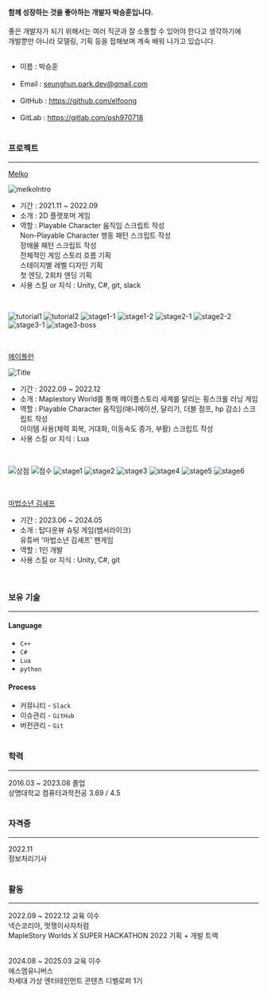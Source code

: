 #### 함께 성장하는 것을 좋아하는 개발자 박승훈입니다.

좋은 개발자가 되기 위해서는 여러 직군과 잘 소통할 수 있어야 한다고 생각하기에<br/>개발뿐만 아니라 모델링, 기획 등을 접해보며 계속 배워 나가고 있습니다.<br/><br/>
  * 이름 : 박승훈<br/><br/>
  * Email : seunghun.park.dev@gmail.com<br/><br/>
  * GitHub : https://github.com/elfoong<br/><br/>
  * GitLab : https://gitlab.com/psh970718<br/><br/>

### 프로젝트
---
[Melko](https://gitlab.com/yeonk33/melko)<br/>

![melkoIntro](https://github.com/user-attachments/assets/feb3cb98-303c-47c8-8d7a-373137d10f6a)


  * 기간 : 2021.11 ~ 2022.09
  * 소개 : 2D 플랫포머 게임 
  * 역할 : Playable Character 움직임 스크립트 작성 <br/>
Non-Playable Character 행동 패턴 스크립트 작성 <br/>
장애물 패턴 스크립트 작성 <br/>
전체적인 게임 스토리 흐름 기획 <br/>
스테이지별 레벨 디자인 기획 <br/>
첫 엔딩, 2회차 엔딩 기획 <br/>
  * 사용 스킬 or 지식 : Unity, C#, git, slack

<br/>

![tutorial1](https://github.com/user-attachments/assets/7670356c-bdcb-4b69-83c3-8a5a766c7cbe)
![tutorial2](https://github.com/user-attachments/assets/748fda18-69cd-4bff-bb73-c59687062724)
![stage1-1](https://github.com/user-attachments/assets/b4421e95-9443-4627-8a43-5f089d935f0f)
![stage1-2](https://github.com/user-attachments/assets/0636a2a8-74e6-4a85-988f-94a1b834dc12)
![stage2-1](https://github.com/user-attachments/assets/799f5f68-8e70-4e27-b468-3a1f1280ff0d)
![stage2-2](https://github.com/user-attachments/assets/57953781-bb04-4cc5-9ba1-8f7ca5b45c39)
![stage3-1](https://github.com/user-attachments/assets/a7daeadf-b4c9-47df-8afc-f7c7125e3422)
![stage3-boss](https://github.com/user-attachments/assets/3c912ac0-2107-4484-bbb3-0c7478e3778d)

<br/>




[메이플런](https://maplestoryworlds.nexon.com/ko/play/856fe59650c24dbcab24e3403f886f6f/?utm_source=nexon_homepage&utm_medium=banners&utm_campaign=KSL&utm_content=central_city)<br/>

![Title](https://github.com/user-attachments/assets/ead951d4-5624-4b04-b9e3-b976dda2dc01)



  * 기간 : 2022.09 ~ 2022.12
  * 소개 : Maplestory World를 통해 메이플스토리 세계를 달리는 횡스크롤 러닝 게임
  * 역할 : Playable Character 움직임(애니메이션, 달리기, 더블 점프, hp 감소) 스크립트 작성 <br/>
  아이템 사용(체력 회복, 거대화, 이동속도 증가, 부활) 스크립트 작성
  * 사용 스킬 or 지식 : Lua
<br/>

![상점](https://github.com/user-attachments/assets/d75a88ac-e1c7-4570-89bf-558a6980f3c6)
![점수](https://github.com/user-attachments/assets/bfac4192-384c-45f6-9f88-82f1975740bc)
![stage1](https://github.com/user-attachments/assets/31862a5d-a284-44e3-98cc-532d4d8f66b8)
![stage2](https://github.com/user-attachments/assets/dad6b538-38bf-44cc-bfbb-e40262e1edca)
![stage3](https://github.com/user-attachments/assets/cb36e1e6-cb65-4e1d-932b-3c115bd8bc52)
![stage4](https://github.com/user-attachments/assets/52f101dc-6fbe-4650-8d0f-fba02a55e55a)
![stage5](https://github.com/user-attachments/assets/a2411252-0641-425b-9bca-e5d49cce1cdc)
![stage6](https://github.com/user-attachments/assets/6888e947-6346-4624-9319-e8beaa19beb4)

<br/>

[마법소년 김셰프](https://gitlab.com/psh970718/magicchef)<br/>
  * 기간 : 2023.06 ~ 2024.05
  * 소개 :   탑다운뷰 슈팅 게임(뱀서라이크) <br/>
  유튜버 '마법소년 김셰프' 팬게임
  * 역할 : 1인 개발
  * 사용 스킬 or 지식 : Unity, C#, git
<br/>






### 보유 기술
---
#### Language
  * ```C++```
  * ```C#```
  * ```Lua```
  * ```python```

#### Process

  * 커뮤니티 - ```Slack```
  * 이슈관리 - ```GitHub```
  * 버전관리 - ```Git```
<br/><br/>

### 학력
---
2016.03 ~ 2023.08 졸업 <br/>
상명대학교 컴퓨터과학전공 3.69 / 4.5
<br/><br/>

### 자격증
---
2022.11<br/>
정보처리기사
<br/><br/>

### 활동
---
2022.09 ~ 2022.12 교육 이수<br/>
넥슨코리아, 멋쟁이사자처럼<br/>
MapleStory Worlds X SUPER HACKATHON 2022 기획 + 개발 트랙
<br/><br/>

2024.08 ~ 2025.03 교육 이수<br/>
에스엠유니버스<br/>
차세대 가상 엔터테인먼트 콘텐츠 디벨로퍼 1기
<br/>
